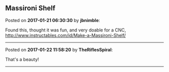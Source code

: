 ## Massironi Shelf
Posted on **2017-01-21 06:30:30** by **jbnimble**:

Found this, thought it was fun, and very doable for a CNC, http://www.instructables.com/id/Make-a-Massironi-Shelf/

---

Posted on **2017-01-22 11:58:20** by **TheRiflesSpiral**:

That's a beauty!

---

